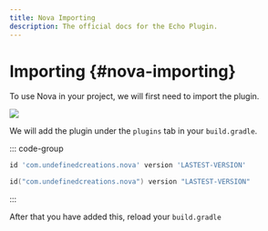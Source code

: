 ```yaml
---
title: Nova Importing
description: The official docs for the Echo Plugin.
---
```


# Importing {#nova-importing}

To use Nova in your project, we will first need to import the plugin.

[![](https://img.shields.io/gradle-plugin-portal/v/com.undefinedcreations.nova)](https://plugins.gradle.org/plugin/com.undefinedcreations.nova)

We will add the plugin under the `plugins` tab in your `build.gradle`.

::: code-group
```groovy [Groovy DSL]
id 'com.undefinedcreations.nova' version 'LASTEST-VERSION'
```
```kts [Kotlin DSL]
id("com.undefinedcreations.nova") version "LASTEST-VERSION"
```
:::

After that you have added this, reload your `build.gradle`